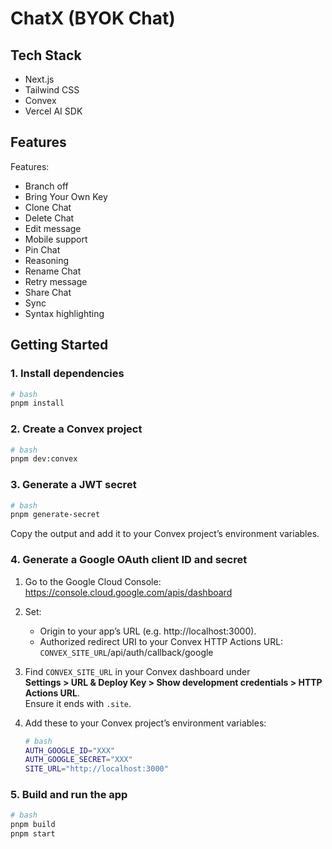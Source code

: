 # ChatX (BYOK Chat)

## Tech Stack

- Next.js
- Tailwind CSS
- Convex
- Vercel AI SDK

## Features

Features:

- Branch off
- Bring Your Own Key
- Clone Chat
- Delete Chat
- Edit message
- Mobile support
- Pin Chat
- Reasoning
- Rename Chat
- Retry message
- Share Chat
- Sync
- Syntax highlighting

## Getting Started

### 1. Install dependencies

```bash
# bash
pnpm install
```

### 2. Create a Convex project

```bash
# bash
pnpm dev:convex
```

### 3. Generate a JWT secret

```bash
# bash
pnpm generate-secret
```

Copy the output and add it to your Convex project’s environment variables.

### 4. Generate a Google OAuth client ID and secret

1. Go to the Google Cloud Console:  
   https://console.cloud.google.com/apis/dashboard

2. Set:

   - Origin to your app’s URL (e.g. http://localhost:3000).
   - Authorized redirect URI to your Convex HTTP Actions URL:  
     `CONVEX_SITE_URL`/api/auth/callback/google

3. Find `CONVEX_SITE_URL` in your Convex dashboard under  
   **Settings > URL & Deploy Key > Show development credentials > HTTP Actions URL**.  
   Ensure it ends with `.site`.

4. Add these to your Convex project’s environment variables:

   ```bash
   # bash
   AUTH_GOOGLE_ID="XXX"
   AUTH_GOOGLE_SECRET="XXX"
   SITE_URL="http://localhost:3000"
   ```

### 5. Build and run the app

```bash
# bash
pnpm build
pnpm start
```
